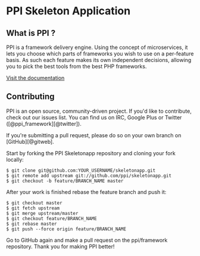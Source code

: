 PPI  Skeleton Application
=======================

What is PPI ?
--------------
PPI is a framework delivery engine. Using the concept of microservices, it lets you choose which parts of frameworks you wish to use on a per-feature basis. As such each feature makes its own independent decisions, allowing you to pick the best tools from the best PHP frameworks.

[Visit the documentation](http://docs.ppi.io/latest)

Contributing
------------

PPI is an open source, community-driven project. If you'd like to contribute, check out our issues list. You can find us
on IRC, Google Plus or Twitter ([@ppi_framework][@twitter]).

If you're submitting a pull request, please do so on your own branch on [GitHub][@gitweb].
 
Start by forking the PPI Skeletonapp repository and cloning your fork locally:

    $ git clone git@github.com:YOUR_USERNAME/skeletonapp.git
    $ git remote add upstream git://github.com/ppi/skeletonapp.git
    $ git checkout -b feature/BRANCH_NAME master

After your work is finished rebase the feature branch and push it:

    $ git checkout master
    $ git fetch upstream
    $ git merge upstream/master
    $ git checkout feature/BRANCH_NAME
    $ git rebase master
    $ git push --force origin feature/BRANCH_NAME

Go to GitHub again and make a pull request on the ppi/framework repository. Thank you for making PPI better!



